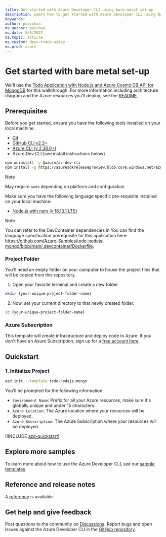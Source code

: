 ```yaml
---
title: Get started with Azure Developer CLI using bare metal set-up
description: Learn how to get started with Azure Developer CLI using bare metal set-up
keywords: 
author: puicchan
ms.author: puichan
ms.date: 5/5/2022
ms.topic: article
ms.custom: devx-track-azdev
ms.prod: azure
---
```


# Get started with bare metal set-up

We'll use the [Todo Application with Node.js and Azure Cosmo DB API for MongoDB](https://github.com/azure-samples/todo-nodejs-mongo) for this walkthrough. For more information including architecture diagram and the Azure resources you'll deploy, see the [README](https://github.com/azure-samples/todo-nodejs-mongo).

## Prerequisites

Before you get started, ensure you have the following tools installed on your local machine:

- [Git](https://git-scm.com/)
- [GitHub CLI v2.3+](https://github.com/cli/cli)
- [Azure CLI (v 2.30.0+)](/cli/azure/install-azure-cli)
- Azure Dev CLI (see install instructions below)

```bash
npm uninstall -g @azure/az-dev-cli
npm install -g https://azuresdkreleasepreview.blob.core.windows.net/azd/standalone/latest/azure-az-dev-cli-latest.tgz
```
> [!NOTE]
> May require `sudo` depending on platform and configuration

Make sure you have the following language specific pre-requisite installed on your local machine:
- [Node.js with npm (v 16.13.1 LTS)](https://nodejs.org/)

> [!NOTE] 
> You can refer to the DevContainer dependencies in You can find the language specification prerequisite for this application here: https://github.com/Azure-Samples/todo-nodejs-mongo/blob/main/.devcontainer/Dockerfile.

### Project Folder

You'll need an empty folder on your computer to house the project files that will be copied from this repository.

1. Open your favorite terminal and create a new folder.

```bash
mkdir {your-unique-project-folder-name}
```

2. Now, set your current directory to that newly created folder.

```bash
cd {your-unique-project-folder-name}
```

### Azure Subscription

This template will create infrastructure and deploy code to Azure. If you don't have an Azure Subscription, sign up for a [free account here](https://azure.microsoft.com/free/). 

## Quickstart

### 1. Initialize Project

```bash
azd init --template todo-nodejs-mongo
```

You'll be prompted for the following information:

- `Environment Name`: Prefix for all your Azure resources, make sure it's globally unique and under 15 characters.
- `Azure Location`: The Azure location where your resources will be deployed.
- `Azure Subscription`: The Azure Subscription where your resources will be deployed.

[!INCLUDE [azd-quickstart](includes/azd-quickstart.md)]

## Explore more samples

To learn more about how to use the Azure Developer CLI, see our [sample templates](azure-dev-cli-templates.md).

## Reference and release notes

A [reference](azure-cli-ref) is available.

## Get help and give feedback

Post questions to the community on [Discussions](https://github.com/Azure/azure-dev/discussions). Report bugs and open issues against the Azure Developer CLI in the [GitHub repository](https://github.com/Azure/azure-dev).